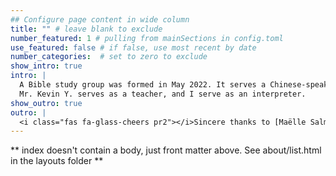 ```yaml
---
## Configure page content in wide column
title: "" # leave blank to exclude
number_featured: 1 # pulling from mainSections in config.toml
use_featured: false # if false, use most recent by date
number_categories:  # set to zero to exclude
show_intro: true
intro: |
  A Bible study group was formed in May 2022. It serves a Chinese-speaking group in Tuesday evening.  
  Mr. Kevin Y. serves as a teacher, and I serve as an interpreter.
show_outro: true
outro: |
  <i class="fas fa-glass-cheers pr2"></i>Sincere thanks to [Maëlle Salmon](https://masalmon.eu/) for her help naming this Hugo theme!
---
```


** index doesn't contain a body, just front matter above.
See about/list.html in the layouts folder **
